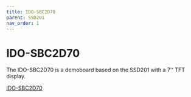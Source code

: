 ```yaml
---
title: IDO-SBC2D70
parent: SSD201
nav_order: 1
---
```


# IDO-SBC2D70

The IDO-SBC2D70 is a demoboard based on the SSD201 with a 7'' TFT display. 

[IDO-SBC2D70](images/IDO-SBC2D70.png)
